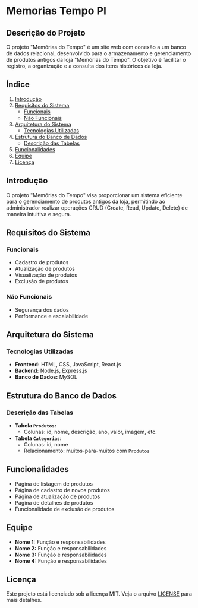 # Memorias Tempo PI

## Descrição do Projeto

O projeto "Memórias do Tempo" é um site web com conexão a um banco de dados relacional, desenvolvido para o armazenamento e gerenciamento de produtos antigos da loja "Memórias do Tempo". O objetivo é facilitar o registro, a organização e a consulta dos itens históricos da loja.

## Índice

1. [Introdução](#introdução)
2. [Requisitos do Sistema](#requisitos-do-sistema)
   - [Funcionais](#funcionais)
   - [Não Funcionais](#não-funcionais)
3. [Arquitetura do Sistema](#arquitetura-do-sistema)    
    - [Tecnologias Utilizadas](#tecnologias-utilizadas)
4. [Estrutura do Banco de Dados](#estrutura-do-banco-de-dados)
    - [Descrição das Tabelas](#descrição-das-tabelas)
5. [Funcionalidades](#funcionalidades)
6. [Equipe](#equipe)
7. [Licença](#licença)

## Introdução

O projeto "Memórias do Tempo" visa proporcionar um sistema eficiente para o gerenciamento de produtos antigos da loja, permitindo ao administrador realizar operações CRUD (Create, Read, Update, Delete) de maneira intuitiva e segura.

## Requisitos do Sistema

### Funcionais
- Cadastro de produtos
- Atualização de produtos
- Visualização de produtos
- Exclusão de produtos

### Não Funcionais
- Segurança dos dados
- Performance e escalabilidade

## Arquitetura do Sistema

### Tecnologias Utilizadas
- **Frontend:** HTML, CSS, JavaScript, React.js
- **Backend:** Node.js, Express.js
- **Banco de Dados:** MySQL

## Estrutura do Banco de Dados

### Descrição das Tabelas
- **Tabela `Produtos`:**
  - Colunas: id, nome, descrição, ano, valor, imagem, etc.
- **Tabela `Categorias`:**
  - Colunas: id, nome
  - Relacionamento: muitos-para-muitos com `Produtos`

## Funcionalidades
- Página de listagem de produtos
- Página de cadastro de novos produtos
- Página de atualização de produtos
- Página de detalhes de produtos
- Funcionalidade de exclusão de produtos

## Equipe
- **Nome 1:** Função e responsabilidades
- **Nome 2:** Função e responsabilidades
- **Nome 3:** Função e responsabilidades
- **Nome 4:** Função e responsabilidades

## Licença
Este projeto está licenciado sob a licença MIT. Veja o arquivo [LICENSE](LICENSE) para mais detalhes.

